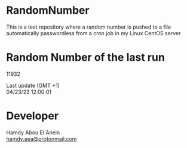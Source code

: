# RandomNumber    
This is a test repository where a random number is pushed to a file automatically passwordless from a cron job in my Linux CentOS server    
# Random Number of the last run   
11932
      
Last update (GMT +1)    
04/23/23 12:00:01
# Developer    
Hamdy Abou El Anein   
hamdy.aea@protonmail.com
